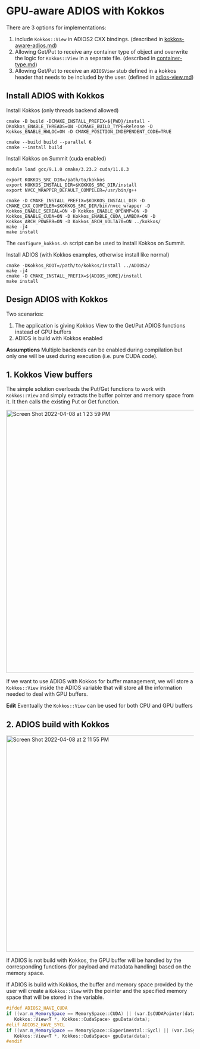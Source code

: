 # GPU-aware ADIOS with Kokkos

There are 3 options for implementations: 
1) include `Kokkos::View` in ADIOS2 CXX bindings. (described in [kokkos-aware-adios.md](https://github.com/anagainaru/ADIOS2-addons/blob/kokkos-view/GPUAware/kokkos/kokkos-aware-adios.md))
2) Allowing Get/Put to receive any container type of object and overwrite the logic for `Kokkos::View` in a separate file. (described in [container-type.md](https://github.com/anagainaru/ADIOS2-addons/blob/kokkos-view/GPUAware/kokkos/container-type.md)) 
3) Allowing Get/Put to receive an `ADIOSView` stub defined in a kokkos header that needs to be included by the user. (defined in [adios-view.md](https://github.com/anagainaru/ADIOS2-addons/blob/kokkos-view/GPUAware/kokkos/adios-view.md))

## Install ADIOS with Kokkos

Install Kokkos (only threads backend allowed)
```
cmake -B build -DCMAKE_INSTALL_PREFIX=${PWD}/install -DKokkos_ENABLE_THREADS=ON -DCMAKE_BUILD_TYPE=Release -D Kokkos_ENABLE_HWLOC=ON -D CMAKE_POSITION_INDEPENDENT_CODE=TRUE

cmake --build build --parallel 6
cmake --install build
```

Install Kokkos on Summit (cuda enabled)
```
module load gcc/9.1.0 cmake/3.23.2 cuda/11.0.3

export KOKKOS_SRC_DIR=/path/to/kokkos
export KOKKOS_INSTALL_DIR=$KOKKOS_SRC_DIR/install
export NVCC_WRAPPER_DEFAULT_COMPILER=/usr/bin/g++

cmake -D CMAKE_INSTALL_PREFIX=$KOKKOS_INSTALL_DIR -D CMAKE_CXX_COMPILER=$KOKKOS_SRC_DIR/bin/nvcc_wrapper -D Kokkos_ENABLE_SERIAL=ON -D Kokkos_ENABLE_OPENMP=ON -D Kokkos_ENABLE_CUDA=ON -D Kokkos_ENABLE_CUDA_LAMBDA=ON -D Kokkos_ARCH_POWER9=ON -D Kokkos_ARCH_VOLTA70=ON ../kokkos/
make -j4
make install
```
The `configure_kokkos.sh` script can be used to install Kokkos on Summit.

Install ADIOS (with Kokkos examples, otherwise install like normal)
```
cmake -DKokkos_ROOT=/path/to/kokkos/install ../ADIOS2/
make -j4
cmake -D CMAKE_INSTALL_PREFIX=${ADIOS_HOME}/install
make install
```

## Design ADIOS with Kokkos

Two scenarios:
1. The application is giving Kokkos View to the Get/Put ADIOS functions instead of GPU buffers
2. ADIOS is build with Kokkos enabled

**Assumptions**
Multiple backends can be enabled during compilation but only one will be used during execution (i.e. pure CUDA code).

## 1. Kokkos View buffers

The simple solution overloads the Put/Get functions to work with `Kokkos::View` and simply
extracts the buffer pointer and memory space from it. It then calls the existing Put or Get function.

<img width="705" alt="Screen Shot 2022-04-08 at 1 23 59 PM" src="https://user-images.githubusercontent.com/16229479/162491439-3240d802-8d8f-42fa-a8f1-682fe3558994.png">

If we want to use ADIOS with Kokkos for buffer management, we will store a `Kokkos::View` inside the ADIOS variable that will store all the information needed to deal with GPU buffers.

**Edit** Eventually the `Kokkos::View` can be used for both CPU and GPU buffers

## 2. ADIOS build with Kokkos

<img width="580" alt="Screen Shot 2022-04-08 at 2 11 55 PM" src="https://user-images.githubusercontent.com/16229479/162498266-9ce8e7a1-ad9c-43d5-afc2-39510252bbaf.png">

If ADIOS is not build with Kokkos, the GPU buffer will be handled by the corresponding functions (for payload and matadata handling) based on the memory space.

If ADIOS is build with Kokkos, the buffer and memory space provided by the user will create a `Kokkos::View` with the pointer and the specified memory space that will be stored in the variable.

```c++
#ifdef ADIOS2_HAVE_CUDA
if ((var.m_MemorySpace == MemorySpace::CUDA) || (var.IsCUDAPointer(data)))
   Kokkos::View<T *, Kokkos::CudaSpace> gpuData(data);
#elif ADIOS2_HAVE_SYCL
if ((var.m_MemorySpace == MemorySpace::Experimental::Sycl) || (var.IsSyclPointer(data)))
   Kokkos::View<T *, Kokkos::CudaSpace> gpuData(data);
#endif
```
